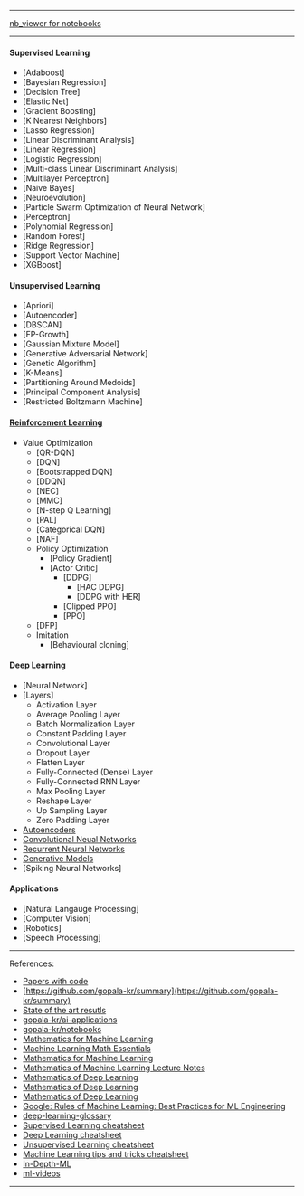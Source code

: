 

-----------

[nb_viewer for notebooks](http://nbviewer.jupyter.org/github/gopala-kr/a-week-in-wild-ai/tree/master/ML-week/)

----------

#### Supervised Learning

- [Adaboost]
- [Bayesian Regression]
- [Decision Tree]
- [Elastic Net]
- [Gradient Boosting]
- [K Nearest Neighbors]
- [Lasso Regression]
- [Linear Discriminant Analysis]
- [Linear Regression]
- [Logistic Regression]
- [Multi-class Linear Discriminant Analysis]
- [Multilayer Perceptron]
- [Naive Bayes]
- [Neuroevolution]
- [Particle Swarm Optimization of Neural Network]
- [Perceptron]
- [Polynomial Regression]
- [Random Forest]
- [Ridge Regression]
- [Support Vector Machine]
- [XGBoost]

#### Unsupervised Learning

- [Apriori]
- [Autoencoder]
- [DBSCAN]
- [FP-Growth]
- [Gaussian Mixture Model]
- [Generative Adversarial Network]
- [Genetic Algorithm]
- [K-Means]
- [Partitioning Around Medoids]
- [Principal Component Analysis]
- [Restricted Boltzmann Machine]

#### [Reinforcement Learning](https://github.com/gopala-kr/reinforce-tf)
   - Value Optimization
       - [QR-DQN]
       - [DQN]
       - [Bootstrapped DQN]
       - [DDQN]
       - [NEC]
       - [MMC]
       - [N-step Q Learning]
       - [PAL]
       - [Categorical DQN]
       - [NAF]
     - Policy Optimization
       - [Policy Gradient]
       - [Actor Critic]
         - [DDPG]
           - [HAC DDPG]
           - [DDPG with HER]
         - [Clipped PPO]
         - [PPO]
      - [DFP]
      - Imitation
        - [Behavioural cloning]


#### Deep Learning
  + [Neural Network]
  + [Layers]
    * Activation Layer
    * Average Pooling Layer
    * Batch Normalization Layer
    * Constant Padding Layer
    * Convolutional Layer
    * Dropout Layer
    * Flatten Layer
    * Fully-Connected (Dense) Layer
    * Fully-Connected RNN Layer
    * Max Pooling Layer
    * Reshape Layer
    * Up Sampling Layer
    * Zero Padding Layer
  + [Autoencoders](https://github.com/gopala-kr/autoencoders)
  + [Convolutional Neual Networks](https://github.com/gopala-kr/CNNs)
  + [Recurrent Neural Networks](https://github.com/gopala-kr/recurrent-nn)
  + [Generative Models](https://github.com/gopala-kr/GANs)
  + [Spiking Neural Networks]
  
#### Applications

   + [Natural Langauge Processing]
   + [Computer Vision]
   + [Robotics]
   + [Speech Processing]





---------------

References:

- [Papers with code](https://github.com/gopala-kr/pwc)
- [https://github.com/gopala-kr/summary](https://github.com/gopala-kr/summary)
- [State of the art resutls](https://github.com/gopala-kr/SoTA)
- [gopala-kr/ai-applications](https://github.com/gopala-kr/ai-applications)
- [gopala-kr/notebooks](https://github.com/gopala-kr/notebooks)
- [Mathematics for Machine Learning](https://gwthomas.github.io/docs/math4ml.pdf)
- [Machine Learning Math Essentials](https://courses.washington.edu/css490/2012.Winter/lecture_slides/02_math_essentials.pdf)
- [Mathematics for Machine Learning](https://mml-book.github.io/)
- [Mathematics of Machine Learning Lecture Notes](https://ocw.mit.edu/courses/mathematics/18-657-mathematics-of-machine-learning-fall-2015/lecture-notes/MIT18_657F15_LecNote.pdf)
- [Mathematics of Deep Learning](https://arxiv.org/pdf/1712.04741.pdf)
- [Mathematics of Deep Learning ](http://www.vision.jhu.edu/tutorials/ICCV17-Tutorial-Math-Deep-Learning-Intro-Rene.pdf)
- [Mathematics of Deep Learning](https://cims.nyu.edu/~bruna/Media/cims_oct19.pdf)
- [Google: Rules of Machine Learning:
Best Practices for ML Engineering](http://martin.zinkevich.org/rules_of_ml/rules_of_ml.pdf)
- [deep-learning-glossary](http://www.wildml.com/deep-learning-glossary/)
- [Supervised Learning cheatsheet](https://stanford.edu/~shervine/teaching/cs-229/cheatsheet-supervised-learning.html)
- [Deep Learning cheatsheet](https://stanford.edu/~shervine/teaching/cs-229/cheatsheet-deep-learning.html)
- [Unsupervised Learning cheatsheet](https://stanford.edu/~shervine/teaching/cs-229/cheatsheet-unsupervised-learning.html)
- [Machine Learning tips and tricks cheatsheet](https://stanford.edu/~shervine/teaching/cs-229/cheatsheet-machine-learning-tips-and-tricks.html)
- [In-Depth-ML](https://github.com/Puneet2000/In-Depth-ML)
- [ml-videos](https://github.com/dustinvtran/ml-videos)

----------------

